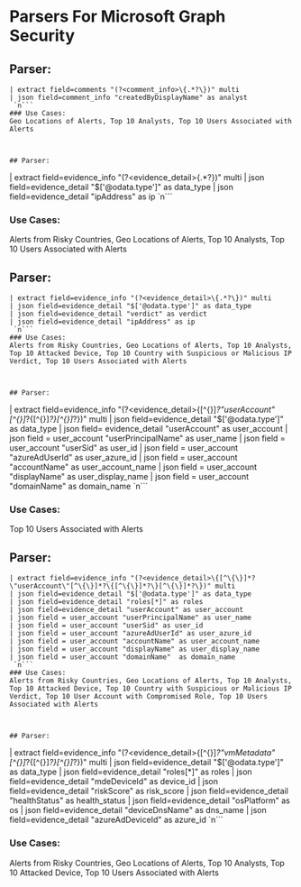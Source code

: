 # Parsers For Microsoft Graph Security

## Parser:
```
| extract field=comments "(?<comment_info>\{.*?\})" multi
| json field=comment_info "createdByDisplayName" as analyst
 `n```
### Use Cases:
Geo Locations of Alerts, Top 10 Analysts, Top 10 Users Associated with Alerts



## Parser:
```
| extract field=evidence_info "(?<evidence_detail>\{.*?\})" multi
| json field=evidence_detail "$['@odata.type']" as data_type
| json field=evidence_detail "ipAddress" as ip
 `n```
### Use Cases:
Alerts from Risky Countries, Geo Locations of Alerts, Top 10 Analysts, Top 10 Users Associated with Alerts



## Parser:
```
| extract field=evidence_info "(?<evidence_detail>\{.*?\})" multi
| json field=evidence_detail "$['@odata.type']" as data_type
| json field=evidence_detail "verdict" as verdict
| json field=evidence_detail "ipAddress" as ip
 `n```
### Use Cases:
Alerts from Risky Countries, Geo Locations of Alerts, Top 10 Analysts, Top 10 Attacked Device, Top 10 Country with Suspicious or Malicious IP Verdict, Top 10 Users Associated with Alerts



## Parser:
```
| extract field=evidence_info "(?<evidence_detail>\{[^\{\}]*?\"userAccount\"[^\{\}]*?\{[^\{\}]*?\}[^\{\}]*?\})" multi
| json field=evidence_detail "$['@odata.type']" as data_type
| json field= evidence_detail "userAccount" as user_account
| json field = user_account "userPrincipalName" as user_name
| json field = user_account "userSid" as user_id
| json field = user_account "azureAdUserId" as user_azure_id
| json field = user_account "accountName" as user_account_name
| json field = user_account "displayName" as user_display_name
| json field = user_account "domainName"  as domain_name
 `n```
### Use Cases:
Top 10 Users Associated with Alerts



## Parser:
```
| extract field=evidence_info "(?<evidence_detail>\{[^\{\}]*?\"userAccount\"[^\{\}]*?\{[^\{\}]*?\}[^\{\}]*?\})" multi
| json field=evidence_detail "$['@odata.type']" as data_type
| json field=evidence_detail "roles[*]" as roles
| json field=evidence_detail "userAccount" as user_account
| json field = user_account "userPrincipalName" as user_name
| json field = user_account "userSid" as user_id
| json field = user_account "azureAdUserId" as user_azure_id
| json field = user_account "accountName" as user_account_name
| json field = user_account "displayName" as user_display_name
| json field = user_account "domainName"  as domain_name
 `n```
### Use Cases:
Alerts from Risky Countries, Geo Locations of Alerts, Top 10 Analysts, Top 10 Attacked Device, Top 10 Country with Suspicious or Malicious IP Verdict, Top 10 User Account with Compromised Role, Top 10 Users Associated with Alerts



## Parser:
```
| extract field=evidence_info "(?<evidence_detail>\{[^\{\}]*?\"vmMetadata\"[^\{\}]*?\{[^\{\}]*?\}[^\{\}]*?\})" multi
| json field=evidence_detail "$['@odata.type']" as data_type
| json field=evidence_detail "roles[*]" as roles
| json field=evidence_detail "mdeDeviceId" as device_id
| json field=evidence_detail "riskScore" as risk_score
| json field=evidence_detail "healthStatus" as health_status
| json field=evidence_detail "osPlatform" as os 
| json field=evidence_detail "deviceDnsName" as dns_name
| json field=evidence_detail "azureAdDeviceId" as azure_id
 `n```
### Use Cases:
Alerts from Risky Countries, Geo Locations of Alerts, Top 10 Analysts, Top 10 Attacked Device, Top 10 Users Associated with Alerts


